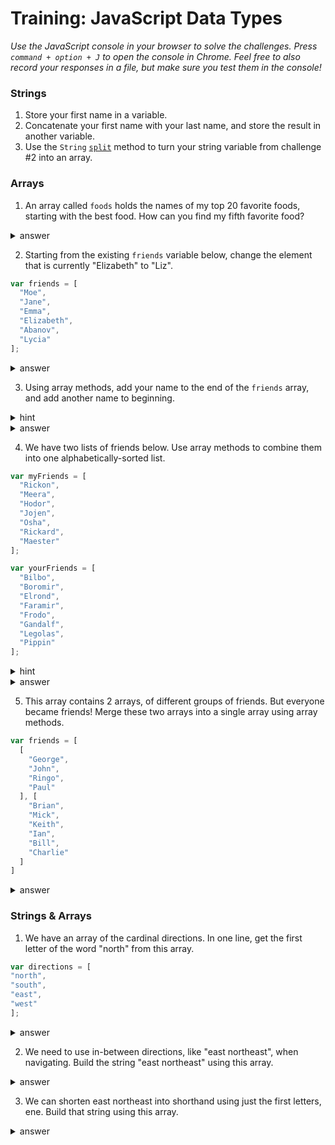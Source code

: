 # Training: JavaScript Data Types

*Use the JavaScript console in your browser to solve the challenges. Press `command + option + J` to open the console in Chrome. Feel free to also record your responses in a file, but make sure you test them in the console!*

### Strings

1. Store your first name in a variable.
2. Concatenate your first name with your last name, and store the result in another variable.
3. Use the `String` <a href="https://developer.mozilla.org/en-US/docs/Web/JavaScript/Reference/Global_Objects/String/split" target="_blank">`split`</a> method to turn your string variable from challenge #2 into an array.

### Arrays

1. An array called `foods` holds the names of my top 20 favorite foods, starting with the best food. How can you find my fifth favorite food?

  <details>
    <summary>answer</summary>
    ```js
    foods[4]
    ```
  </details>


2. Starting from the existing `friends` variable below, change the element that is currently "Elizabeth" to "Liz".


  ```js
  var friends = [
    "Moe",
    "Jane",
    "Emma",
    "Elizabeth",
    "Abanov",
    "Lycia"
  ];
  ```

  <details>
    <summary>answer</summary>
    ```js
    friends[3] = "Liz";
    ```
  </details>

3. Using array methods, add your name to the end of the `friends` array, and add another name to beginning.


  <details>
    <summary>hint</summary>
    Look up array methods `push` and `unshift`.
  </details>

  <details>
    <summary>answer</summary>
    ```js
    friends.push("Me!");
    friends.unshift("Someone else!");
    ```
  </details>

4. We have two lists of friends below. Use array methods to combine them into one alphabetically-sorted list.

  ```js
  var myFriends = [
    "Rickon",
    "Meera",
    "Hodor",
    "Jojen",
    "Osha",
    "Rickard",
    "Maester"
  ];

  var yourFriends = [
    "Bilbo",
    "Boromir",
    "Elrond",
    "Faramir",
    "Frodo",
    "Gandalf",
    "Legolas",
    "Pippin"
  ];
  ```

  <details>
    <summary>hint</summary>
    Look up array methods `concat` and `sort`.
  </details>

  <details>
    <summary>answer</summary>
    ```js
    var allFriends = myFriends.concat(yourFriends);
    allFriends.sort();
    ```
  </details>

5. This array contains 2 arrays, of different groups of friends. But everyone became friends! Merge these two arrays into a single array using array methods.

```js
var friends = [
  [
    "George",
    "John",
    "Ringo",
    "Paul"
  ], [
    "Brian",
    "Mick",
    "Keith",
    "Ian",
    "Bill",
    "Charlie"
  ]
]
```
  <details>
  <summary>answer</summary>
  ```js
  friends[0].concat(friends[1]);
  ```
  </details>

### Strings & Arrays
1. We have an array of the cardinal directions. In one line, get the first letter of the word "north" from this array.
```js
var directions = [
"north",
"south",
"east",
"west"
];
```
  <details>
  <summary>answer</summary>
  ```js
  directions[0][0];
  ```
  </details>

2. We need to use in-between directions, like "east northeast", when navigating. Build the string "east northeast" using this array.

  <details>
  <summary>answer</summary>
  ```js
  directions[2] + " " + directions[0] + directions[2];
  ```
  </details>

3. We can shorten east northeast into shorthand using just the first letters, ene. Build that string using this array.
  <details>
  <summary>answer</summary>
  ```js
  directions[2][0] + directions[0][0] + directions[2][0];
  ```
  </details>

